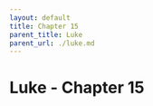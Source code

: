 ```yaml
---
layout: default
title: Chapter 15
parent_title: Luke
parent_url: ./luke.md
---
```


# Luke - Chapter 15
